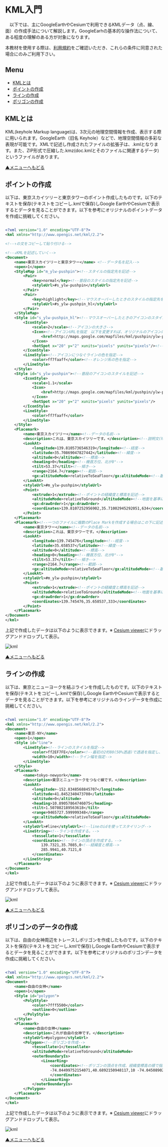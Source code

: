 # KML入門
　以下では、主にGoogleEarthやCesiumで利用できるKMLデータ（点、線、面）の作成手法について解説します。GoogleEarhの基本的な操作法について、ある程度の理解のある方が対象になります。

本教材を使用する際は、[利用規約]をご確認いただき、これらの条件に同意された場合にのみご利用下さい。


[利用規約]:(../../../../master/利用規約.md)

**Menu**
------
* [KMLとは](#KMLとは)
* [ポイントの作成](#ポイントの作成)
* [ラインの作成](#ラインの作成)
* [ポリゴンの作成](#ポリゴンの作成)

## KMLとは
 KML(keyhole Markup language)は、3次元の地理空間情報を作成、表示する際に用いられます。GoogleEarth（旧名 Keyhole）などで、地理空間情報の多彩な表現が可能です。XMLで記述し作成されたファイルの拡張子は、.kmlとなります。また、ZIP形式で圧縮した.kmz(doc.kmlとそのファイルに関連するデータ)というファイルがあります。

[▲メニューへもどる]

## ポイントの作成
以下は、東京スカイツリーと東京タワーのポイント作成したものです。以下のテキストを保存(テキストをコピーし.kmlで保存)しGoogle EarthやCesiumで表示するとデータを見ることができます。以下を参考にオリジナルのポイントデータを作成に挑戦してください。


```XML

<?xml version="1.0" encoding="UTF-8"?>
<kml xmlns="http://www.opengis.net/kml/2.2">

<!--↑の文をコピーして貼り付ける-->

<!--↓KMLを記述していく-->
<Document>
	<name>東京スカイツリーと東京タワー</name> <!--データ名を記入-->
	<open>1</open>
	<StyleMap id="m_ylw-pushpin"><!--スタイルの指定先を記述-->
		<Pair>
			<key>normal</key><!--普段のスタイルの指定先を記述-->
			<styleUrl>#s_ylw-pushpin</styleUrl>
		</Pair>
		<Pair>
			<key>highlight</key><!--マウスオーバーしたときのスタイルの指定先を記述-->
			<styleUrl>#s_ylw-pushpin_hl</styleUrl>
		</Pair>
	</StyleMap>
	<Style id="s_ylw-pushpin_hl"><!--マウスオーバーしたときのアイコンのスタイルを記述-->
		<IconStyle>
			<scale>2</scale><!--アイコンの大きさ-->
			<Icon><!--アイコンURLを指定　以下を変更すれば、オリジナルのアイコンになる-->
				<href>http://maps.google.com/mapfiles/kml/pushpin/ylw-pushpin.png</href>
			</Icon>
			<hotSpot x="20" y="2" xunits="pixels" yunits="pixels"/><!--実際の地点とあうように位置をずらして表示-->
		</IconStyle>
		<LineStyle><!--アイコンにつなぐラインの色を指定-->
			<color>ff7faaff</color><!--オレンジ系の色を指定-->
		</LineStyle>
	</Style>
	<Style id="s_ylw-pushpin"><!--普段のアイコンのスタイルを記述-->
		<IconStyle>
			<scale>1.1</scale>
			<Icon>
				<href>http://maps.google.com/mapfiles/kml/pushpin/ylw-pushpin.png</href>
			</Icon>
			<hotSpot x="20" y="2" xunits="pixels" yunits="pixels"/>
		</IconStyle>
		<LineStyle>
			<color>ff7faaff</color>
		</LineStyle>
	</Style>
	<Placemark>
		<name>東京スカイツリー</name><!--データの名前-->
		<description>これは、東京スカイツリーです。</description><!--説明文(htmlで記述できる)-->
		<LookAt>
			<longitude>139.8105736546319</longitude><!--経度-->
			<latitude>35.70869047827442</latitude><!--緯度-->
			<altitude>0</altitude><!--標高-->
			<heading>0</heading><!--機首方位、北が0°-->
			<tilt>53.37</tilt><!--傾き-->
			<range>2164.7</range><!--範囲-->
			<gx:altitudeMode>relativeToSeaFloor</gx:altitudeMode><!--基準は海面とする-->
		</LookAt>
		<styleUrl>#m_ylw-pushpin</styleUrl>
		<Point>
			<extrude>1</extrude><!--ポイントの経緯度と標高を記述-->
			<altitudeMode>relativeToGround</altitudeMode><!--地面を基準にアイコンを配置-->
			<gx:drawOrder>1</gx:drawOrder>
			<coordinates>139.8107252956902,35.71002945292051,634</coordinates>
		</Point>
	</Placemark>
	<Placemark><!--一つのファイルに複数のPlace Markを作成する場合はこの下に記述-->
		<name>東京タワー</name><!--データの名前-->
		<description>これは、東京タワーです。</description>
		<LookAt>
			<longitude>139.745476</longitude><!--経度-->
			<latitude>35.658537</latitude><!--緯度-->
			<altitude>0</altitude><!--標高-->
			<heading>0</heading><!--機首方位、北が0°-->
			<tilt>53.37</tilt><!--傾き-->
			<range>2164.7</range><!--範囲-->
			<gx:altitudeMode>relativeToSeaFloor</gx:altitudeMode><!--基準は海面とする-->
		</LookAt>
		<styleUrl>#m_ylw-pushpin</styleUrl>
		<Point>
			<extrude>1</extrude><!--ポイントの経緯度と標高を記述-->
			<altitudeMode>relativeToGround</altitudeMode><!--地面を基準にアイコンを配置-->
			<gx:drawOrder>1</gx:drawOrder>
			<coordinates>139.745476,35.658537,333</coordinates>
		</Point>
	</Placemark>
</Document>
</kml>

```

上記で作成したデータは以下のように表示できます。※ [Cesium viewer]にドラッグアンドドロップして表示。

![kml](pic/kml_pic1.png)

[▲メニューへもどる]

## ラインの作成
以下は、東京とニューヨークを結ぶラインを作成したものです。以下のテキストを保存(テキストをコピーし.kmlで保存)しGoogle EarthやCesiumで表示するとデータを見ることができます。以下を参考にオリジナルのラインデータを作成に挑戦してください。

```XML

<?xml version="1.0" encoding="UTF-8"?>
<kml xmlns="http://www.opengis.net/kml/2.2">
<Document>
	<name>東京-NY</name>
	<open>1</open>
	<Style id="line">
		<LineStyle><!--ラインのスタイルを指定-->
			<color>ff2EF7FE</color><!--最初の2桁80(50%透過)で透過を指定し、後ろの16進数のカラーで2桁ずつでそれぞれRGB(BGRの順)を示す。-->
			<width>10</width><!--ライン幅を指定-->
		</LineStyle>
	</Style>
	<Placemark>
		<name>tokyo-newyork</name>
		<description>東京とニューヨークをつなぐ線です。</description>
		<LookAt>
			<longitude>-152.8348568845707</longitude>
			<latitude>41.8452340473708</latitude>
			<altitude>0</altitude>
			<heading>10.89057864746075</heading>
			<tilt>1.507082189563618</tilt>
			<range>9465727.599999348</range>
			<gx:altitudeMode>relativeToSeaFloor</gx:altitudeMode>
		</LookAt>
		<styleUrl>#line</styleUrl><!--lineのidを使ってスタイリング-->
		<LineString><!--ラインを作成する。-->
			<tessellate>1</tessellate>
			<coordinates><!--ラインの頂点を作成する。-->
				139.7321,35.7085,0<!--経緯度と標高-->
				285.9941,40.7121,0
			</coordinates>
		</LineString>
	</Placemark>
</Document>
</kml>

```

上記で作成したデータは以下のように表示できます。※ [Cesium viewer]にドラッグアンドドロップして表示。

![kml](pic/kml_pic2.png)

[▲メニューへもどる]

## ポリゴンのデータの作成
以下は、自由の女神周辺をトレースしポリゴンを作成したものです。以下のテキストを保存(テキストをコピーし.kmlで保存)しGoogle EarthやCesiumで表示するとデータを見ることができます。以下を参考にオリジナルのポリゴンデータを作成に挑戦してください。

```XML

<?xml version="1.0" encoding="UTF-8"?>
<kml xmlns="http://www.opengis.net/kml/2.2">
<Document>
	<name>自由の女神</name>
	<open>1</open>
	<Style id="polygon">
		<PolyStyle>
			<color>7fff5500</color>
			<outline>0</outline>
		</PolyStyle>
	</Style>
	<Placemark>
		<name>自由の女神</name>
		<description>これが自由の女神です。</description>
		<styleUrl>#polygon</styleUrl>
		<Polygon><!--ポリゴンを作成-->
			<tessellate>1</tessellate>
			<altitudeMode>relativeToGround</altitudeMode>
			<outerBoundaryIs>
				<LinearRing>
					<coordinates><!--ポリゴンの頂点を作成、経緯度標高の順で指定-->
					-74.04499752154071,40.6892150948117,10 -74.04508902345016,40.68910500277669,10 -74.04490260924321,40.6890712241014,10 -74.0449452584661,40.68893225527901,10 -74.04477238706467,40.68895047011316,10 -74.04464566372177,40.68880536249563,10 -74.04450250063262,40.68890404524074,10 -74.04419793103934,40.68885309495814,10 -74.04413961652038,40.68907601900729,10 -74.04396055940559,40.68913292018742,10 -74.04409031001904,40.68927640684932,10 -74.04400857576606,40.68939908454744,10 -74.04420075240583,40.6894184734436,10 -74.04416169767181,40.68956379739579,10 -74.04432500067969,40.68953810849519,10 -74.0444281044832,40.68966015661734,10 -74.04459322088222,40.68959044901225,10 -74.04474235627428,40.68965401293135,10 -74.04477271590068,40.68955008337813,10 -74.04482177267657,40.68952193819843,10 -74.04495797510631,40.68954520507073,10 -74.0449279538866,40.68941648207719,10 -74.04509679444885,40.68933795131525,10 -74.04499752154071,40.6892150948117,10 <!--始点と同じ経緯度標高-->
					</coordinates>
				</LinearRing>
			</outerBoundaryIs>
		</Polygon>
	</Placemark>
</Document>
</kml>

```

上記で作成したデータは以下のように表示できます。※ [Cesium viewer]にドラッグアンドドロップして表示。

![kml](pic/kml_pic3.png)

[▲メニューへもどる]

[▲メニューへもどる]:地理院地図の活用.md#menu
[Cesium viewer]:http://cesiumjs.org/Cesium/Build/Apps/CesiumViewer/index.html
